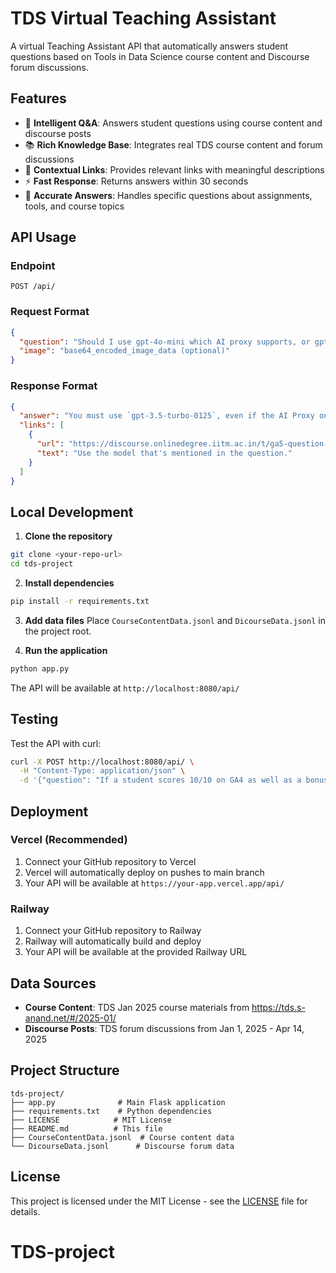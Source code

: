 # TDS Virtual Teaching Assistant

A virtual Teaching Assistant API that automatically answers student questions based on Tools in Data Science course content and Discourse forum discussions.

## Features

- 🤖 **Intelligent Q&A**: Answers student questions using course content and discourse posts
- 📚 **Rich Knowledge Base**: Integrates real TDS course content and forum discussions  
- 🔗 **Contextual Links**: Provides relevant links with meaningful descriptions
- ⚡ **Fast Response**: Returns answers within 30 seconds
- 🎯 **Accurate Answers**: Handles specific questions about assignments, tools, and course topics

## API Usage

### Endpoint
```
POST /api/
```

### Request Format
```json
{
  "question": "Should I use gpt-4o-mini which AI proxy supports, or gpt3.5 turbo?",
  "image": "base64_encoded_image_data (optional)"
}
```

### Response Format
```json
{
  "answer": "You must use `gpt-3.5-turbo-0125`, even if the AI Proxy only supports `gpt-4o-mini`. Use the OpenAI API directly for this question.",
  "links": [
    {
      "url": "https://discourse.onlinedegree.iitm.ac.in/t/ga5-question-8-clarification/155939/4",
      "text": "Use the model that's mentioned in the question."
    }
  ]
}
```

## Local Development

1. **Clone the repository**
```bash
git clone <your-repo-url>
cd tds-project
```

2. **Install dependencies**
```bash
pip install -r requirements.txt
```

3. **Add data files**
Place `CourseContentData.jsonl` and `DicourseData.jsonl` in the project root.

4. **Run the application**
```bash
python app.py
```

The API will be available at `http://localhost:8080/api/`

## Testing

Test the API with curl:
```bash
curl -X POST http://localhost:8080/api/ \
  -H "Content-Type: application/json" \
  -d '{"question": "If a student scores 10/10 on GA4 as well as a bonus, how would it appear on the dashboard?"}'
```

## Deployment

### Vercel (Recommended)
1. Connect your GitHub repository to Vercel
2. Vercel will automatically deploy on pushes to main branch
3. Your API will be available at `https://your-app.vercel.app/api/`

### Railway
1. Connect your GitHub repository to Railway
2. Railway will automatically build and deploy
3. Your API will be available at the provided Railway URL

## Data Sources

- **Course Content**: TDS Jan 2025 course materials from https://tds.s-anand.net/#/2025-01/
- **Discourse Posts**: TDS forum discussions from Jan 1, 2025 - Apr 14, 2025

## Project Structure

```
tds-project/
├── app.py              # Main Flask application
├── requirements.txt    # Python dependencies
├── LICENSE            # MIT License
├── README.md          # This file
├── CourseContentData.jsonl  # Course content data
└── DicourseData.jsonl      # Discourse forum data
```

## License

This project is licensed under the MIT License - see the [LICENSE](LICENSE) file for details.
# TDS-project
